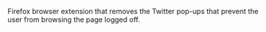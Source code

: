Firefox browser extension that removes the Twitter pop-ups that prevent the user from browsing the page logged off.
